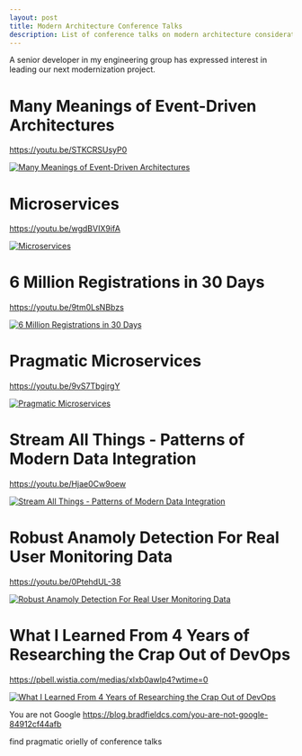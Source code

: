 ```yaml
---
layout: post
title: Modern Architecture Conference Talks
description: List of conference talks on modern architecture considerations
---
```


A senior developer in my engineering group has expressed interest in leading our next modernization project.


# Many Meanings of Event-Driven Architectures
https://youtu.be/STKCRSUsyP0

[![Many Meanings of Event-Driven Architectures](https://i.ytimg.com/vi/STKCRSUsyP0/hqdefault.jpg)](https://youtu.be/STKCRSUsyP0)


# Microservices
https://youtu.be/wgdBVIX9ifA

[![Microservices](https://i.ytimg.com/vi/wgdBVIX9ifA/hqdefault.jpg)](https://youtu.be/wgdBVIX9ifA)


# 6 Million Registrations in 30 Days
https://youtu.be/9tm0LsNBbzs

[![6 Million Registrations in 30 Days](https://i.ytimg.com/vi/9tm0LsNBbzs/hqdefault.jpg)](https://youtu.be/9tm0LsNBbzs)


# Pragmatic Microservices
https://youtu.be/9vS7TbgirgY

[![Pragmatic Microservices](https://i.ytimg.com/vi/9vS7TbgirgY/hqdefault.jpg)](https://youtu.be/9vS7TbgirgY)


# Stream All Things - Patterns of Modern Data Integration
https://youtu.be/Hjae0Cw9oew

[![Stream All Things - Patterns of Modern Data Integration](https://i.ytimg.com/vi/Hjae0Cw9oew/hqdefault.jpg)](https://youtu.be/Hjae0Cw9oew)


# Robust Anamoly Detection For Real User Monitoring Data
https://youtu.be/0PtehdUL-38

[![Robust Anamoly Detection For Real User Monitoring Data](https://i.ytimg.com/vi/0PtehdUL-38/hqdefault.jpg)](https://youtu.be/0PtehdUL-38)


# What I Learned From 4 Years of Researching the Crap Out of DevOps
https://pbell.wistia.com/medias/xlxb0awlp4?wtime=0

[![What I Learned From 4 Years of Researching the Crap Out of DevOps](https://i.ytimg.com/vi/9vS7TbgirgY/hqdefault.jpg)](https://pbell.wistia.com/medias/xlxb0awlp4?wtime=0)

You are not Google
https://blog.bradfieldcs.com/you-are-not-google-84912cf44afb 

find pragmatic orielly of conference talks